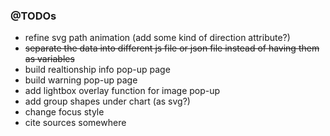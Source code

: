 
### @TODOs
- refine svg path animation (add some kind of direction attribute?)
- ~~separate the data into different js file or json file instead of having them as variables~~
- build realtionship info pop-up page
- build warning pop-up page
- add lightbox overlay function for image pop-up
- add group shapes under chart (as svg?)
- change focus style
- cite sources somewhere
